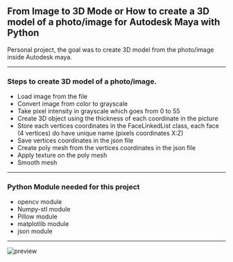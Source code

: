 ## From Image to 3D Mode or How to create a 3D model of a photo/image for Autodesk Maya with Python

Personal project, the goal was to create 3D model from the photo/image inside Autodesk maya. 

---
### Steps to create 3D model of a photo/image.

-  Load image from the file
-  Convert image from color to grayscale
-  Take pixel intensity in grayscale which goes from 0 to 55
-  Create 3D object using the thickness of each coordinate in the picture
-  Store each vertices coordinates in the FaceLinkedList class, 
        each face (4 vertices) do have unique name (pixels coordinates X:Z)
- Save vertices coordinates in the json file
- Create poly mesh from the vertices coordinates in the json file
- Apply texture on the poly mesh
- Smooth mesh

---
### Python Module needed for this project
- opencv module
- Numpy-stl module
- Pillow module
- matplotlib module
- json module

---

![preview](https://user-images.githubusercontent.com/40180349/126080982-a966cc57-5b18-4199-94ff-cec0eb598261.png)
